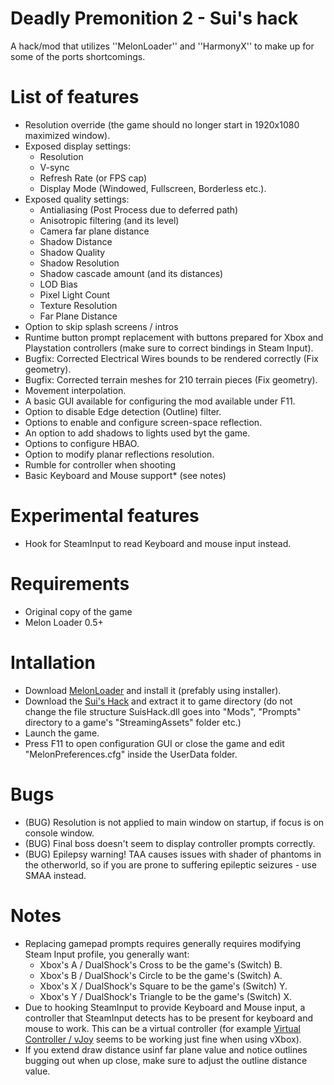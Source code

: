 # Deadly Premonition 2 - Sui's hack
A hack/mod that utilizes ''MelonLoader'' and ''HarmonyX'' to make up for some of the ports shortcomings.

# List of features
* Resolution override (the game should no longer start in 1920x1080 maximized window).
* Exposed display settings:
   * Resolution
   * V-sync
   * Refresh Rate (or FPS cap)
   * Display Mode (Windowed, Fullscreen, Borderless etc.).
* Exposed quality settings:
   * Antialiasing (Post Process due to deferred path)
   * Anisotropic filtering (and its level)
   * Camera far plane distance
   * Shadow Distance
   * Shadow Quality
   * Shadow Resolution
   * Shadow cascade amount (and its distances)
   * LOD Bias
   * Pixel Light Count
   * Texture Resolution
   * Far Plane Distance
* Option to skip splash screens / intros
* Runtime button prompt replacement with buttons prepared for Xbox and Playstation controllers (make sure to correct bindings in Steam Input).
* Bugfix: Corrected Electrical Wires bounds to be rendered correctly (Fix geometry).
* Bugfix: Corrected terrain meshes for 210 terrain pieces (Fix geometry).
* Movement interpolation.
* A basic GUI available for configuring the mod available under F11.
* Option to disable Edge detection (Outline) filter.
* Options to enable and configure screen-space reflection.
* An option to add shadows to lights used byt the game.
* Options to configure HBAO.
* Option to modify planar reflections resolution.
* Rumble for controller when shooting
* Basic Keyboard and Mouse support* (see notes)

# Experimental features
* Hook for SteamInput to read Keyboard and mouse input instead.

# Requirements
* Original copy of the game
* Melon Loader 0.5+

# Intallation
* Download [MelonLoader](https://github.com/LavaGang/MelonLoader/releases) and install it (prefably using installer).
* Download the [Sui's Hack](https://github.com/SuiMachine/Deadly-Premonition-2---Sui-s-hack/releases) and extract it to game directory (do not change the file structure SuisHack.dll goes into "Mods", "Prompts" directory to a game's "StreamingAssets" folder etc.)
* Launch the game.
* Press F11 to open configuration GUI or close the game and edit "MelonPreferences.cfg" inside the UserData folder.

# Bugs
* (BUG) Resolution is not applied to main window on startup, if focus is on console window.
* (BUG) Final boss doesn't seem to display controller prompts correctly.
* (BUG) Epilepsy warning! TAA causes issues with shader of phantoms in the otherworld, so if you are prone to suffering epileptic seizures - use SMAA instead.

# Notes
* Replacing gamepad prompts requires generally requires modifying Steam Input profile, you generally want:
   * Xbox's A / DualShock's Cross to be the game's (Switch) B.
   * Xbox's B / DualShock's Circle to be the game's (Switch) A.
   * Xbox's X / DualShock's Square to be the game's (Switch) Y.
   * Xbox's Y / DualShock's Triangle to be the game's (Switch) X.
* Due to hooking SteamInput to provide Keyboard and Mouse input, a controller that SteamInput detects has to be present for keyboard and mouse to work. This can be a virtual controller (for example [Virtual Controller / vJoy](https://sourceforge.net/projects/vjoy-controller/) seems to be working just fine when using vXbox).
* If you extend draw distance usinf far plane value and notice outlines bugging out when up close, make sure to adjust the outline distance value.
